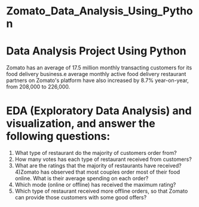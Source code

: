 # Zomato_Data_Analysis_Using_Python
# Data Analysis Project Using Python

Zomato has an average of 17.5 million monthly 
transacting customers for its food delivery business.e
 average monthly active food delivery restaurant 
partners on Zomato's platform have also increased by 
8.7% year-on-year, from 208,000 to 226,000​.

# EDA (Exploratory Data Analysis) and visualization, and answer the following questions:


1) What type of restaurant do the majority of customers order from?
2) How many votes has each type of restaurant received from customers?
3) What are the ratings that the majority of restaurants have received?
4)Zomato has observed that most couples order most of their food online. What is their average spending on each order?
5) Which mode (online or offline) has received the maximum rating?
6) Which type of restaurant received more offline orders, so that Zomato can provide those 
customers with some good offers?
